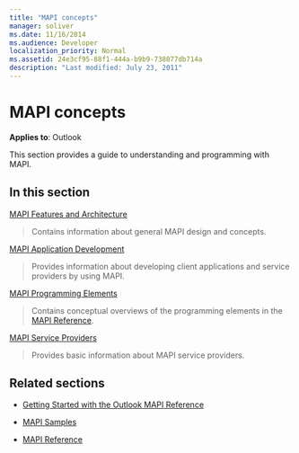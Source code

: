 ```yaml
---
title: "MAPI concepts"
manager: soliver
ms.date: 11/16/2014
ms.audience: Developer
localization_priority: Normal
ms.assetid: 24e3cf95-88f1-444a-b9b9-738077db714a
description: "Last modified: July 23, 2011"
---
```


# MAPI concepts

**Applies to**: Outlook 
  
This section provides a guide to understanding and programming with MAPI.
  
## In this section

[MAPI Features and Architecture](mapi-features-and-architecture.md)
  
> Contains information about general MAPI design and concepts.
    
[MAPI Application Development](mapi-application-development.md)
  
> Provides information about developing client applications and service providers by using MAPI.
    
[MAPI Programming Elements](mapi-programming-elements.md)
  
> Contains conceptual overviews of the programming elements in the [MAPI Reference](mapi-reference.md).
    
[MAPI Service Providers](mapi-service-providers.md)
  
> Provides basic information about MAPI service providers.
    
## Related sections

- [Getting Started with the Outlook MAPI Reference](getting-started-with-the-outlook-mapi-reference.md)
  
- [MAPI Samples](mapi-samples.md)
  
- [MAPI Reference](mapi-reference.md)
  

